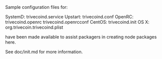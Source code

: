 Sample configuration files for:

SystemD: trivecoind.service
Upstart: trivecoind.conf
OpenRC:  trivecoind.openrc
         trivecoind.openrcconf
CentOS:  trivecoind.init
OS X:    org.trivecoin.trivecoind.plist

have been made available to assist packagers in creating node packages here.

See doc/init.md for more information.
